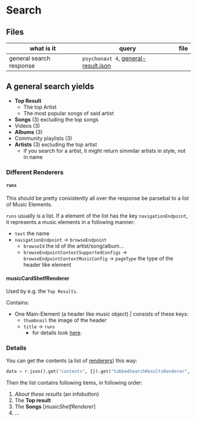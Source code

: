 # Search

## Files

what is it | query | file
---|---|---
general search response | `psychonaut 4`, [general-result.json](general-result.json)

## A general search yields

- **Top Result**
  - The top Artist
  - The most popular songs of said artist
- **Songs** (3) excluding the top songs
- Videos (3)
- **Albums** (3)
- Community playlists (3)
- **Artists** (3) excluding the top artist
  - if you search for a artist, it might return simmilar artists in style, not in name

### Different Renderers

#### `runs`

This should be pretty consistently all over the response be parsebal to a list of Music Elements.

`runs` usually is a list. If a element of the list has the key `navigationEndpoint`, it represents a music elements in a following manner:

- `text` the name
- `navigationEndpoint` -> `browseEndpoint`
  - `browseId` the id of the artist/song/album...
  - `browseEndpointContextSupportedConfigs` -> `browseEndpointContextMusicConfig` -> `pageType` the type of the header like element 

#### musicCardShelfRenderer

Used by e.g. the `Top Results`.

Contains:

- One Main-Element (a header like music object) | consists of these keys:
  - `thumbnail` the image of the header
  - `title` -> `runs`
    - for details look [here](#runs).


### Details

You can get the contents (a list of [renderers](#musiccardshelfrenderer)) this way:

```python
data = r.json().get("contents", {}).get("tabbedSearchResultsRenderer", {}).get("tabs", [{}])[0].get("tabRenderer").get("content", {}).get("sectionListRenderer", {}).get("contents", [])
```

Then the list contains following items, in following order:

1. _About these results_ (an infobutton)
2. The **Top result**
3. The **Songs** [_musicShelfRenderer_]
4. ...
